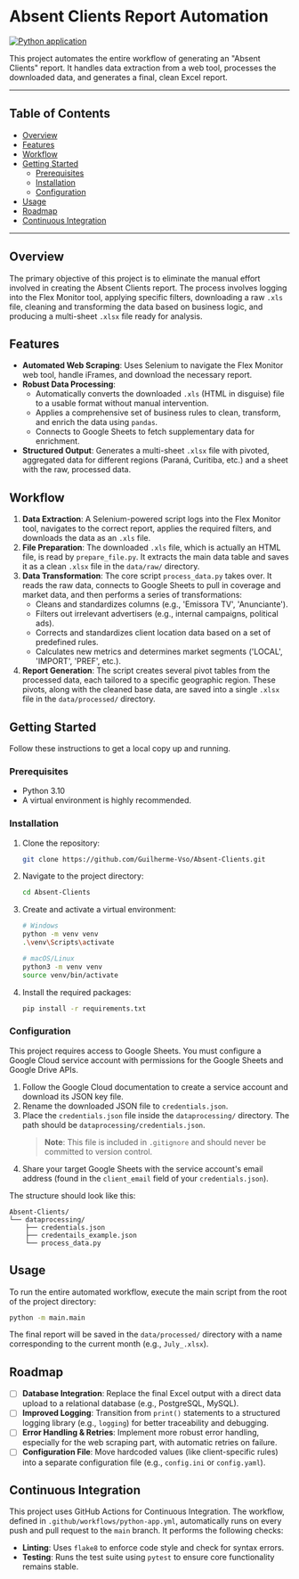 # Absent Clients Report Automation

[![Python application](https://github.com/marcosirenos/Absent-Clients/actions/workflows/python-app.yml/badge.svg)](https://github.com/marcosirenos/Absent-Clients/actions/workflows/python-app.yml)

This project automates the entire workflow of generating an "Absent Clients" report. It handles data extraction from a web tool, processes the downloaded data, and generates a final, clean Excel report.

---

## Table of Contents

- [Overview](#overview)
- [Features](#features)
- [Workflow](#workflow)
- [Getting Started](#getting-started)
  - [Prerequisites](#prerequisites)
  - [Installation](#installation)
  - [Configuration](#configuration)
- [Usage](#usage)
- [Roadmap](#roadmap)
- [Continuous Integration](#continuous-integration)

---

## Overview

The primary objective of this project is to eliminate the manual effort involved in creating the Absent Clients report. The process involves logging into the Flex Monitor tool, applying specific filters, downloading a raw `.xls` file, cleaning and transforming the data based on business logic, and producing a multi-sheet `.xlsx` file ready for analysis.

## Features

*   **Automated Web Scraping**: Uses Selenium to navigate the Flex Monitor web tool, handle iFrames, and download the necessary report.
*   **Robust Data Processing**:
    *   Automatically converts the downloaded `.xls` (HTML in disguise) file to a usable format without manual intervention.
    *   Applies a comprehensive set of business rules to clean, transform, and enrich the data using `pandas`.
    *   Connects to Google Sheets to fetch supplementary data for enrichment.
*   **Structured Output**: Generates a multi-sheet `.xlsx` file with pivoted, aggregated data for different regions (Paraná, Curitiba, etc.) and a sheet with the raw, processed data.

## Workflow

1.  **Data Extraction**: A Selenium-powered script logs into the Flex Monitor tool, navigates to the correct report, applies the required filters, and downloads the data as an `.xls` file.
2.  **File Preparation**: The downloaded `.xls` file, which is actually an HTML file, is read by `prepare_file.py`. It extracts the main data table and saves it as a clean `.xlsx` file in the `data/raw/` directory.
3.  **Data Transformation**: The core script `process_data.py` takes over. It reads the raw data, connects to Google Sheets to pull in coverage and market data, and then performs a series of transformations:
    *   Cleans and standardizes columns (e.g., 'Emissora TV', 'Anunciante').
    *   Filters out irrelevant advertisers (e.g., internal campaigns, political ads).
    *   Corrects and standardizes client location data based on a set of predefined rules.
    *   Calculates new metrics and determines market segments ('LOCAL', 'IMPORT', 'PREF', etc.).
4.  **Report Generation**: The script creates several pivot tables from the processed data, each tailored to a specific geographic region. These pivots, along with the cleaned base data, are saved into a single `.xlsx` file in the `data/processed/` directory.

## Getting Started

Follow these instructions to get a local copy up and running.

### Prerequisites

*   Python 3.10
*   A virtual environment is highly recommended.

### Installation

1.  Clone the repository:
    ```sh
    git clone https://github.com/Guilherme-Vso/Absent-Clients.git
    ```
2.  Navigate to the project directory:
    ```sh
    cd Absent-Clients
    ```
3.  Create and activate a virtual environment:
    ```sh
    # Windows
    python -m venv venv
    .\venv\Scripts\activate
    
    # macOS/Linux
    python3 -m venv venv
    source venv/bin/activate
    ```
4.  Install the required packages:
    ```sh
    pip install -r requirements.txt
    ```

### Configuration

This project requires access to Google Sheets. You must configure a Google Cloud service account with permissions for the Google Sheets and Google Drive APIs.

1.  Follow the Google Cloud documentation to create a service account and download its JSON key file.
2.  Rename the downloaded JSON file to `credentials.json`.
3.  Place the `credentials.json` file inside the `dataprocessing/` directory. The path should be `dataprocessing/credentials.json`.
    > **Note**: This file is included in `.gitignore` and should never be committed to version control.
4.  Share your target Google Sheets with the service account's email address (found in the `client_email` field of your `credentials.json`).

The structure should look like this:
```
Absent-Clients/
└── dataprocessing/
    ├── credentials.json
    ├── credentails_example.json
    └── process_data.py
```

## Usage

To run the entire automated workflow, execute the main script from the root of the project directory:

```sh
python -m main.main
```

The final report will be saved in the `data/processed/` directory with a name corresponding to the current month (e.g., `July_.xlsx`).

## Roadmap

*   [ ] **Database Integration**: Replace the final Excel output with a direct data upload to a relational database (e.g., PostgreSQL, MySQL).
*   [ ] **Improved Logging**: Transition from `print()` statements to a structured logging library (e.g., `logging`) for better traceability and debugging.
*   [ ] **Error Handling & Retries**: Implement more robust error handling, especially for the web scraping part, with automatic retries on failure.
*   [ ] **Configuration File**: Move hardcoded values (like client-specific rules) into a separate configuration file (e.g., `config.ini` or `config.yaml`).

## Continuous Integration

This project uses GitHub Actions for Continuous Integration. The workflow, defined in `.github/workflows/python-app.yml`, automatically runs on every push and pull request to the `main` branch. It performs the following checks:

*   **Linting**: Uses `flake8` to enforce code style and check for syntax errors.
*   **Testing**: Runs the test suite using `pytest` to ensure core functionality remains stable.
